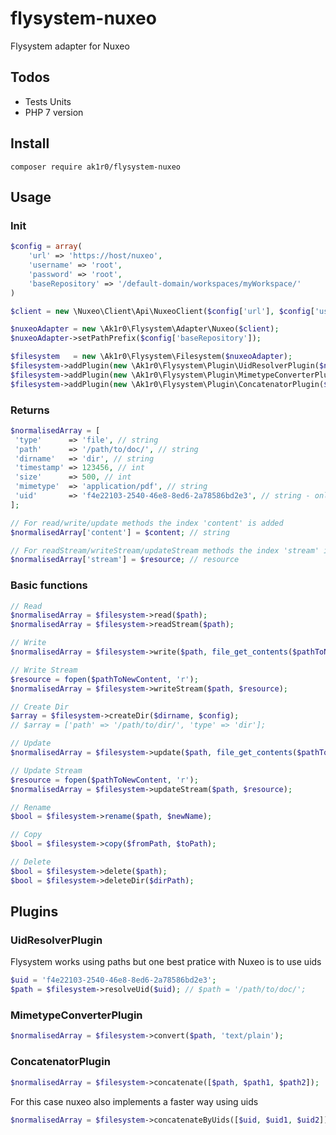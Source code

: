 # flysystem-nuxeo
Flysystem adapter for Nuxeo

## Todos

+ Tests Units
+ PHP 7 version

## Install
```
composer require ak1r0/flysystem-nuxeo
```

## Usage

### Init

```php
$config = array(
    'url' => 'https://host/nuxeo',
    'username' => 'root',
    'password' => 'root',
    'baseRepository' => '/default-domain/workspaces/myWorkspace/'
)

$client = new \Nuxeo\Client\Api\NuxeoClient($config['url'], $config['username'], $config['password']);

$nuxeoAdapter = new \Ak1r0\Flysystem\Adapter\Nuxeo($client);
$nuxeoAdapter->setPathPrefix($config['baseRepository']);

$filesystem   = new \Ak1r0\Flysystem\Filesystem($nuxeoAdapter);
$filesystem->addPlugin(new \Ak1r0\Flysystem\Plugin\UidResolverPlugin($nuxeoAdapter));
$filesystem->addPlugin(new \Ak1r0\Flysystem\Plugin\MimetypeConverterPlugin($nuxeoAdapter));
$filesystem->addPlugin(new \Ak1r0\Flysystem\Plugin\ConcatenatorPlugin($nuxeoAdapter));
```

### Returns

```php
$normalisedArray = [
 'type'      => 'file', // string
 'path'      => '/path/to/doc/', // string
 'dirname'   => 'dir', // string
 'timestamp' => 123456, // int
 'size'      => 500, // int
 'mimetype'  => 'application/pdf', // string
 'uid'       => 'f4e22103-2540-46e8-8ed6-2a78586bd2e3', // string - only for writes methods
];

// For read/write/update methods the index 'content' is added
$normalisedArray['content'] = $content; // string

// For readStream/writeStream/updateStream methods the index 'stream' is added
$normalisedArray['stream'] = $resource; // resource
```

### Basic functions

```php
// Read
$normalisedArray = $filesystem->read($path);
$normalisedArray = $filesystem->readStream($path);

// Write
$normalisedArray = $filesystem->write($path, file_get_contents($pathToNewContent));

// Write Stream
$resource = fopen($pathToNewContent, 'r');
$normalisedArray = $filesystem->writeStream($path, $resource);

// Create Dir
$array = $filesystem->createDir($dirname, $config);
// $array = ['path' => '/path/to/dir/', 'type' => 'dir'];

// Update
$normalisedArray = $filesystem->update($path, file_get_contents($pathToNewContent));

// Update Stream
$resource = fopen($pathToNewContent, 'r');
$normalisedArray = $filesystem->updateStream($path, $resource);

// Rename
$bool = $filesystem->rename($path, $newName);

// Copy
$bool = $filesystem->copy($fromPath, $toPath);

// Delete
$bool = $filesystem->delete($path);
$bool = $filesystem->deleteDir($dirPath);
```

## Plugins

### UidResolverPlugin
Flysystem works using paths but one best pratice with Nuxeo is to use uids

```php
$uid = 'f4e22103-2540-46e8-8ed6-2a78586bd2e3';
$path = $filesystem->resolveUid($uid); // $path = '/path/to/doc/';
```

### MimetypeConverterPlugin
```php
$normalisedArray = $filesystem->convert($path, 'text/plain');
```

### ConcatenatorPlugin
```php
$normalisedArray = $filesystem->concatenate([$path, $path1, $path2]);
```

For this case nuxeo also implements a faster way using uids

```php
$normalisedArray = $filesystem->concatenateByUids([$uid, $uid1, $uid2]);
```
